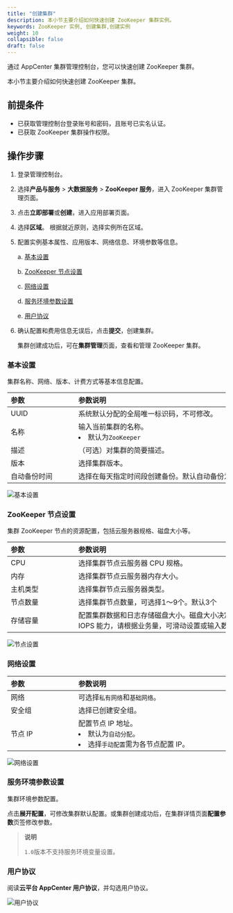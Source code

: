 ```yaml
---
title: "创建集群"
description: 本小节主要介绍如何快速创建 ZooKeeper 集群实例。 
keywords: ZooKeeper 实例, 创建集群,创建实例
weight: 10
collapsible: false
draft: false
---
```


通过 AppCenter 集群管理控制台，您可以快速创建 ZooKeeper 集群。

本小节主要介绍如何快速创建 ZooKeeper 集群。

## 前提条件

- 已获取管理控制台登录账号和密码，且账号已实名认证。
- 已获取 ZooKeeper 集群操作权限。

## 操作步骤

1. 登录管理控制台。
2. 选择**产品与服务** > **大数据服务** > **ZooKeeper 服务**，进入 ZooKeeper 集群管理页面。
3. 点击**立即部署**或**创建**，进入应用部署页面。
4. 选择**区域**。
   根据就近原则，选择实例所在区域。
5. 配置实例基本属性、应用版本、网络信息、环境参数等信息。

   a. [基本设置](#基本设置)

   b. [ZooKeeper 节点设置](#zookeeper-节点设置)

   c. [网络设置](#网络设置)

   d. [服务环境参数设置](#服务环境参数设置)

   e. [用户协议](#用户协议)

6. 确认配置和费用信息无误后，点击**提交**，创建集群。

   集群创建成功后，可在**集群管理**页面，查看和管理 ZooKeeper 集群。

### 基本设置

集群名称、网络、版本、计费方式等基本信息配置。

|<span style="display:inline-block;width:140px">参数</span> |<span style="display:inline-block;width:520px">参数说明</span>|
|:----|:----|
|   UUID     |  系统默认分配的全局唯一标识码，不可修改。  |
|   名称     |  输入当前集群的名称。 <li> 默认为`ZooKeeper`  |
|   描述  |  （可选）对集群的简要描述。   |
|   版本 |  选择集群版本。|
|   自动备份时间 |  选择在每天指定时间段创建备份。默认自动备份为`关闭`。|

![基本设置](../../_images/zk_step_1.png)

### ZooKeeper 节点设置

集群 ZooKeeper 节点的资源配置，包括云服务器规格、磁盘大小等。

|<span style="display:inline-block;width:140px">参数</span> |<span style="display:inline-block;width:520px">参数说明</span>|
|:----|:----|
|   CPU     |  选择集群节点云服务器 CPU 规格。  |
|   内存     |  选择集群节点云服务器内存大小。  |
|   主机类型  |  选择集群节点云服务器类型。|
|   节点数量  |  选择集群节点数量，可选择1～9个。默认3个|
|   存储容量 |  配置集群数据和日志存储磁盘大小。磁盘大小决定了数据库最大容量以及 IOPS 能力，请根据业务量，可滑动设置或输入数字配置集群磁盘大小。|

![节点设置](../../_images/zk_step_2.png)

### 网络设置

|<span style="display:inline-block;width:140px">参数</span> |<span style="display:inline-block;width:520px">参数说明</span>|
|:----|:----|
|   网络     |  可选择`私有网络`和`基础网络`。  |
|   安全组     |  选择已创建安全组。  |
|   节点 IP   |  配置节点 IP 地址。<li>默认为`自动分配`。<li> 选择`手动配置`需为各节点配置 IP。  |

![网络设置](../../_images/zk_step_3.png)

### 服务环境参数设置

集群环境参数配置。

点击**展开配置**，可修改集群默认配置。或集群创建成功后，在集群详情页面**配置参数**页签修改参数。

> **说明**
> 
> `1.0`版本不支持服务环境变量设置。

### 用户协议

阅读**云平台 AppCenter 用户协议**，并勾选用户协议。

![用户协议](../../_images/zk_step_4.png)
